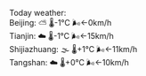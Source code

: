Today weather:  
Beijing: ⛅️  🌡️-1°C 🌬️←0km/h  
Tianjin: ☁️ 🌡️-1°C 🌬️←15km/h  
Shijiazhuang: 🌫  🌡️+1°C 🌬️←11km/h  
Tangshan: ☁️ 🌡️+0°C 🌬️←10km/h  
